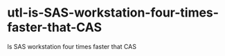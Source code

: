 # utl-is-SAS-workstation-four-times-faster-that-CAS
Is SAS workstation four times faster that CAS   
